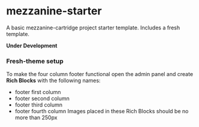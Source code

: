 mezzanine-starter
=================

A basic mezzanine-cartridge project starter template. Includes a fresh template.

**Under Development**

### Fresh-theme setup
To make the four column footer functional open the admin panel and create **Rich Blocks** with the following names:
* footer first column
* footer second column
* footer third column
* footer fourth column
Images placed in these Rich Blocks should be no more than 250px



